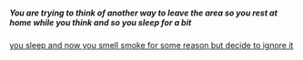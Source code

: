 ##### You are trying to think of another way to leave the area so you rest at home while you think and so you sleep for a bit
[you sleep and now you smell smoke for some reason but decide to ignore it](/firehouse.md)